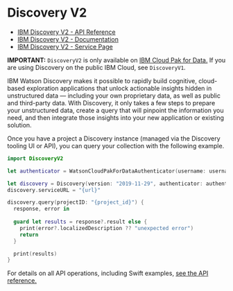# Discovery V2

* [IBM Discovery V2 - API Reference](https://cloud.ibm.com/apidocs/discovery-data?code=swift)
* [IBM Discovery V2 - Documentation](https://cloud.ibm.com/docs/services/discovery/index.html)
* [IBM Discovery V2 - Service Page](https://www.ibm.com/watson/services/discovery/)

**IMPORTANT:** `DiscoveryV2` is only available on [IBM Cloud Pak for Data.](https://www.ibm.com/products/cloud-pak-for-data) If you are using Discovery on the public IBM Cloud, see `DiscoveryV1`.

IBM Watson Discovery makes it possible to rapidly build cognitive, cloud-based exploration applications that unlock actionable insights hidden in unstructured data — including your own proprietary data, as well as public and third-party data. With Discovery, it only takes a few steps to prepare your unstructured data, create a query that will pinpoint the information you need, and then integrate those insights into your new application or existing solution.

Once you have a project a Discovery instance (managed via the Discovery tooling UI or API), you can query your collection with the following example.

```swift
import DiscoveryV2

let authenticator = WatsonCloudPakForDataAuthenticator(username: username, password: password, url: url)

let discovery = Discovery(version: "2019-11-29", authenticator: authenticator)
discovery.serviceURL = "{url}"

discovery.query(projectID: "{project_id}") {
  response, error in
  
  guard let results = response?.result else {
    print(error?.localizedDescription ?? "unexpected error")
    return
  }

  print(results)
}
```

For details on all API operations, including Swift examples, [see the API reference.](https://cloud.ibm.com/apidocs/discovery-data?code=swift)
